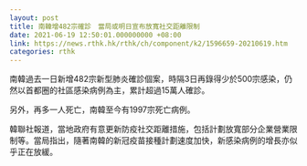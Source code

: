 ```yaml
---
layout: post
title: 南韓增482宗確診　當局或明日宣布放寬社交距離限制
date: 2021-06-19 12:50:01.000000000 +08:00
link: https://news.rthk.hk/rthk/ch/component/k2/1596659-20210619.htm
categories: rthk
---
```


南韓過去一日新增482宗新型肺炎確診個案，時隔3日再錄得少於500宗感染，仍然以首都圈的社區感染病例為主，累計超過15萬人確診。

另外，再多一人死亡，南韓至今有1997宗死亡病例。

韓聯社報道，當地政府有意更新防疫社交距離措施，包括計劃放寬部分企業營業限制等。當局指出，隨著南韓的新冠疫苗接種計劃速度加快，新感染病例的增長亦似乎正在放緩。
